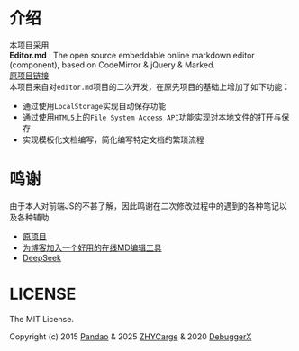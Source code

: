 # 介绍
本项目采用  
**Editor.md** : The open source embeddable online markdown editor (component), based on CodeMirror & jQuery & Marked.  
[原项目链接](https://github.com/pandao/editor.md/)  
本项目来自对`editor.md`项目的二次开发，在原先项目的基础上增加了如下功能：  
- 通过使用`LocalStorage`实现自动保存功能  
- 通过使用`HTML5`上的`File System Access API`功能实现对本地文件的打开与保存
- 实现模板化文档编写，简化编写特定文档的繁琐流程

# 鸣谢
由于本人对前端JS的不甚了解，因此鸣谢在二次修改过程中的遇到的各种笔记以及各种辅助
- [原项目](https://github.com/pandao/editor.md/)
- [为博客加入一个好用的在线MD编辑工具](https://www.debuggerx.com/2020/11/08/an-awesome-markdown-editor-for-hexo/)
- [DeepSeek](https://www.deepseek.com/)
  
# LICENSE
The MIT License.

Copyright (c) 2015 [Pandao](https://github.com/pandao) & 2025 [ZHYCarge](https://github.com/ZHYCarge) & 2020 [DebuggerX](https://github.com/debuggerx01)